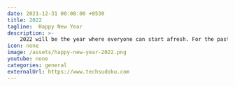 ```yaml
---
date: 2021-12-31 00:00:00 +0530
title: 2022
tagline:  Happy New Year
description: >-
    2022 will be the year where everyone can start afresh. For the past two years, people have taken to their homes to abide by the social distancing rule due to the coronavirus pandemic. We have now been considering celebrating this occasion within the comfort of our homes. The new year marks the beginning of new promises, resolutions and life decisions. It is this time of the year when we all can let go of old disputes and fights, and focus on mending everything for the new year to come. 
icon: none
image: /assets/happy-new-year-2022.png
youtube: none
categories: general
externalUrl: https://www.techsudoku.com
---
```

